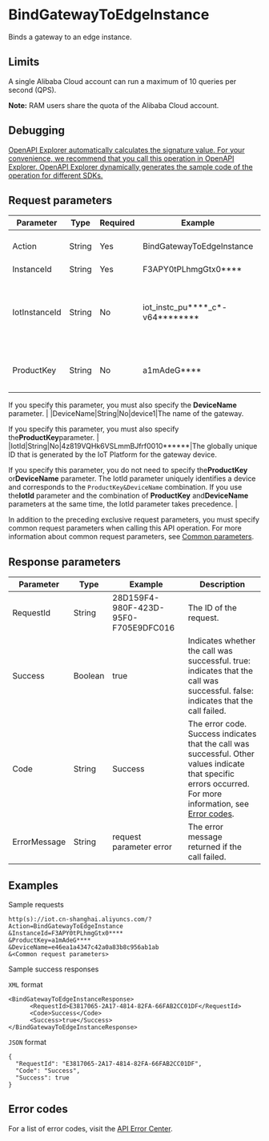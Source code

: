 # BindGatewayToEdgeInstance

Binds a gateway to an edge instance.

## Limits

A single Alibaba Cloud account can run a maximum of 10 queries per second \(QPS\).

**Note:** RAM users share the quota of the Alibaba Cloud account.

## Debugging

[OpenAPI Explorer automatically calculates the signature value. For your convenience, we recommend that you call this operation in OpenAPI Explorer. OpenAPI Explorer dynamically generates the sample code of the operation for different SDKs.](https://api.aliyun.com/#product=Iot&api=BindGatewayToEdgeInstance&type=RPC&version=2018-01-20)

## Request parameters

|Parameter|Type|Required|Example|Description|
|---------|----|--------|-------|-----------|
|Action|String|Yes|BindGatewayToEdgeInstance|The operation that you want to perform. Set the value to BindGatewayToEdgeInstance. |
|InstanceId|String|Yes|F3APY0tPLhmgGtx0\*\*\*\*|The ID of the edge instance. |
|IotInstanceId|String|No|iot\_instc\_pu\*\*\*\*\_c\*-v64\*\*\*\*\*\*\*\*|The ID of the Internet of Things \(IoT\) service instance. This parameter is not required for public instances. However, this parameter is required for the instances that you have purchased. |
|ProductKey|String|No|a1mAdeG\*\*\*\*|The key that uniquely identifies the product to which the gateway device belongs.

If you specify this parameter, you must also specify the **DeviceName** parameter. |
|DeviceName|String|No|device1|The name of the gateway.

If you specify this parameter, you must also specify the**ProductKey**parameter. |
|IotId|String|No|4z819VQHk6VSLmmBJfrf0010\*\*\*\*\*\*|The globally unique ID that is generated by the IoT Platform for the gateway device.

If you specify this parameter, you do not need to specify the**ProductKey** or**DeviceName** parameter. The IotId parameter uniquely identifies a device and corresponds to the `ProductKey&DeviceName` combination. If you use the**IotId** parameter and the combination of **ProductKey** and**DeviceName** parameters at the same time, the IotId parameter takes precedence. |

In addition to the preceding exclusive request parameters, you must specify common request parameters when calling this API operation. For more information about common request parameters, see [Common parameters](~~30561~~).

## Response parameters

|Parameter|Type|Example|Description|
|---------|----|-------|-----------|
|RequestId|String|28D159F4-980F-423D-95F0-F705E9DFC016|The ID of the request. |
|Success|Boolean|true|Indicates whether the call was successful. true: indicates that the call was successful. false: indicates that the call failed. |
|Code|String|Success|The error code. Success indicates that the call was successful. Other values indicate that specific errors occurred. For more information, see [Error codes](~~135200~~). |
|ErrorMessage|String|request parameter error|The error message returned if the call failed. |

## Examples

Sample requests

```
http(s)://iot.cn-shanghai.aliyuncs.com/? Action=BindGatewayToEdgeInstance
&InstanceId=F3APY0tPLhmgGtx0****
&ProductKey=a1mAdeG****
&DeviceName=e46ea1a4347c42a0a83b8c956ab1ab
&<Common request parameters>
```

Sample success responses

`XML` format

```
<BindGatewayToEdgeInstanceResponse>
      <RequestId>E3817065-2A17-4814-82FA-66FAB2CC01DF</RequestId>
      <Code>Success</Code>
      <Success>true</Success>
</BindGatewayToEdgeInstanceResponse>
```

`JSON` format

```
{
  "RequestId": "E3817065-2A17-4814-82FA-66FAB2CC01DF",
  "Code": "Success",
  "Success": true
}
```

## Error codes

For a list of error codes, visit the [API Error Center](https://error-center.alibabacloud.com/status/product/Iot).

